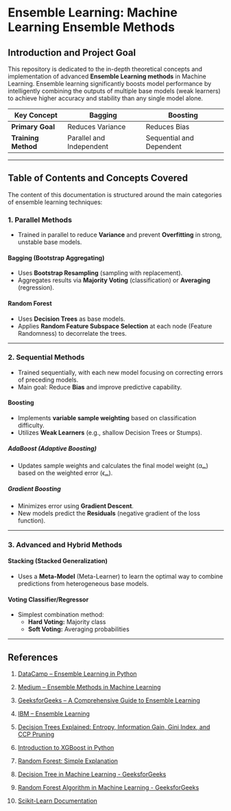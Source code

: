 # Ensemble Learning: Machine Learning Ensemble Methods

## Introduction and Project Goal
This repository is dedicated to the in-depth theoretical concepts and implementation of advanced **Ensemble Learning methods** in Machine Learning. Ensemble learning significantly boosts model performance by intelligently combining the outputs of multiple base models (weak learners) to achieve higher accuracy and stability than any single model alone.

| Key Concept | Bagging | Boosting |
|------------|---------|---------|
| **Primary Goal** | Reduces Variance | Reduces Bias |
| **Training Method** | Parallel and Independent | Sequential and Dependent |

---

## Table of Contents and Concepts Covered

The content of this documentation is structured around the main categories of ensemble learning techniques:

### 1. Parallel Methods
- Trained in parallel to reduce **Variance** and prevent **Overfitting** in strong, unstable base models.

#### Bagging (Bootstrap Aggregating)
- Uses **Bootstrap Resampling** (sampling with replacement).  
- Aggregates results via **Majority Voting** (classification) or **Averaging** (regression).

#### Random Forest
- Uses **Decision Trees** as base models.  
- Applies **Random Feature Subspace Selection** at each node (Feature Randomness) to decorrelate the trees.

---

### 2. Sequential Methods
- Trained sequentially, with each new model focusing on correcting errors of preceding models.  
- Main goal: Reduce **Bias** and improve predictive capability.

#### Boosting
- Implements **variable sample weighting** based on classification difficulty.  
- Utilizes **Weak Learners** (e.g., shallow Decision Trees or Stumps).

##### AdaBoost (Adaptive Boosting)
- Updates sample weights and calculates the final model weight (αₘ) based on the weighted error (ϵₘ).

##### Gradient Boosting
- Minimizes error using **Gradient Descent**.  
- New models predict the **Residuals** (negative gradient of the loss function).

---

### 3. Advanced and Hybrid Methods

#### Stacking (Stacked Generalization)
- Uses a **Meta-Model** (Meta-Learner) to learn the optimal way to combine predictions from heterogeneous base models.

#### Voting Classifier/Regressor
- Simplest combination method:  
  - **Hard Voting:** Majority class  
  - **Soft Voting:** Averaging probabilities

---

##  References

1. [DataCamp – Ensemble Learning in Python](https://www.datacamp.com/tutorial/ensemble-learning-python?__cf_chl_rt_tk=dtbvBJ2OjSz.bvOyUG_rlHlStfKr5vGCYSSXH97dpUw-1759690429-1.0.1.1-gLuwOm.dacpCOsTU1Ty49QLFP4TqH3vi9Xid8r9gcFM)  
2. [Medium – Ensemble Methods in Machine Learning](https://ranyel.medium.com/ensemble-methods-in-machine-learning-995a4cb6d825)  
3. [GeeksforGeeks – A Comprehensive Guide to Ensemble Learning](https://www.geeksforgeeks.org/machine-learning/a-comprehensive-guide-to-ensemble-learning/)  
4. [IBM – Ensemble Learning](https://www.ibm.com/think/topics/ensemble-learning)

5. [Decision Trees Explained: Entropy, Information Gain, Gini Index, and CCP Pruning](https://towardsdatascience.com/decision-trees-explained-entropy-information-gain-gini-index-ccp-pruning-4d78070db36c/)  
6. [Introduction to XGBoost in Python](https://blog.quantinsti.com/xgboost-python/)  
7. [Random Forest: Simple Explanation](https://williamkoehrsen.medium.com/random-forest-simple-explanation-377895a60d2d)  
8. [Decision Tree in Machine Learning - GeeksforGeeks](https://www.geeksforgeeks.org/machine-learning/decision-tree/)  
9. [Random Forest Algorithm in Machine Learning - GeeksforGeeks](https://www.geeksforgeeks.org/machine-learning/random-forest-algorithm-in-machine-learning/)  
10. [Scikit-Learn Documentation](https://scikit-learn.org/stable/modules/ensemble.html)
